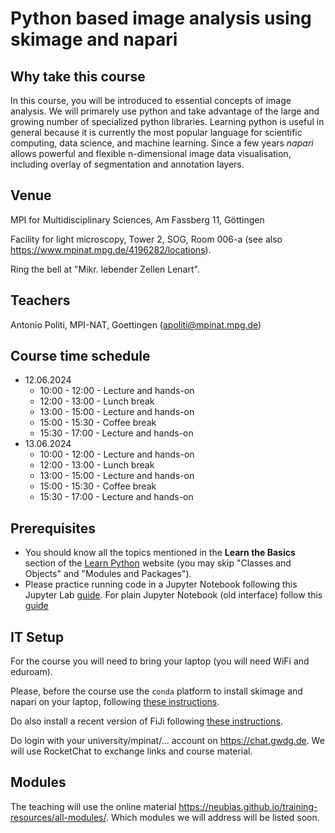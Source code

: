 # Python based image analysis using skimage and napari

## Why take this course
In this course, you will be introduced to essential concepts of image analysis. We will primarely use python and take advantage of the large and growing number of specialized python libraries. Learning python is useful in general because it is currently the most popular language for scientific computing, data science, and machine learning. Since a few years *napari* allows powerful and flexible n-dimensional image data visualisation, including overlay of segmentation and annotation layers.

## Venue

MPI for Multidisciplinary Sciences, Am Fassberg 11, Göttingen

Facility for light microscopy, Tower 2, SOG, Room 006-a (see also https://www.mpinat.mpg.de/4196282/locations).

Ring the bell at "Mikr. lebender Zellen Lenart".

## Teachers
Antonio Politi, MPI-NAT, Goettingen (apoliti@mpinat.mpg.de)

## Course time schedule
* 12.06.2024
  * 10:00 - 12:00 - Lecture and hands-on
  * 12:00 - 13:00 - Lunch break
  * 13:00 - 15:00 - Lecture and hands-on
  * 15:00 - 15:30 - Coffee break
  * 15:30 - 17:00 - Lecture and hands-on
* 13.06.2024
  * 10:00 - 12:00 - Lecture and hands-on
  * 12:00 - 13:00 - Lunch break
  * 13:00 - 15:00 - Lecture and hands-on
  * 15:00 - 15:30 - Coffee break
  * 15:30 - 17:00 - Lecture and hands-on 

## Prerequisites
* You should know all the topics mentioned in the **Learn the Basics** section of the [Learn Python](https://www.learnpython.org/en/Welcome) website (you may skip "Classes and Objects" and "Modules and Packages").
* Please practice running code in a Jupyter Notebook following this Jupyter Lab [guide](https://jupyter.org/try-jupyter/lab/). For plain Jupyter Notebook (old interface) follow this [guide](https://jupyter.org/try-jupyter/notebooks/?path=notebooks/Intro.ipynb) 
## IT Setup
For the course you will need to bring your laptop (you will need WiFi and eduroam). 

Please, before the course use the `conda` platform to install skimage and napari on your laptop, following [these instructions](https://neubias.github.io/training-resources/tool_installation/index.html#skimage_napari). 

Do also install a recent version of FiJi following [these instructions](https://neubias.github.io/training-resources/tool_installation/index.html#imagej).

Do login with your university/mpinat/... account on https://chat.gwdg.de. We will use RocketChat to exchange links and course material. 

## Modules
The teaching will use the online material https://neubias.github.io/training-resources/all-modules/. Which modules we will address will be listed soon. 

